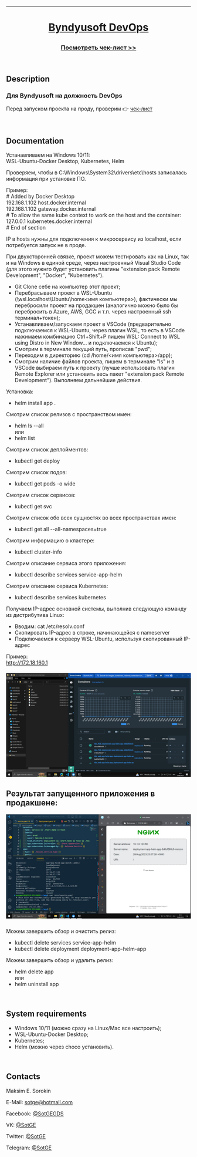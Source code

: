 [home-url]: https://github.com/SotGE/Byndyusoft-DevOps 'Home'
[img1]: ./.gitimg/1.jpg 'Скриншот 1'
[img2]: ./.gitimg/2.jpg 'Скриншот 2'
[checklist]: ./CHECKLIST.md 'CHECKLIST'

---

# <p align="center">[Byndyusoft DevOps][home-url]</p>

### **<p align="center">[Посмотреть чек-лист >>][checklist]</p>**

<br/>

## Description

### Для Byndyusoft на должность DevOps

Перед запуском проекта на проду, проверим 👉 [чек-лист][checklist]

<br/>

## Documentation

Устанавливаем на Windows 10/11:<br/>
WSL-Ubuntu-Docker Desktop, Kubernetes, Helm<br/>

Проверяем, чтобы в C:\Windows\System32\drivers\etc\hosts записалась информация при установке ПО.<br/>

Пример:<br/>
\# Added by Docker Desktop<br/>
192.168.1.102 host.docker.internal<br/>
192.168.1.102 gateway.docker.internal<br/>
\# To allow the same kube context to work on the host and the container:<br/>
127.0.0.1 kubernetes.docker.internal<br/>
\# End of section<br/>

IP в hosts нужны для подключения к микросервису из localhost, если потребуется запуск не в проде.<br/>

При двухсторонней связке, проект можем тестировать как на Linux, так и на Windows в единой среде, через настроенный Visual Studio Code (для этого нужнго будет установить плагины "extension pack Remote Development", "Docker", "Kubernetes").<br/>

- Git Clone себе на компьютер этот проект;<br/>
- Перебрасываем проект в WSL-Ubuntu (\\wsl.localhost\Ubuntu\home\<имя компьютера>), фактически мы перебросили проект на продакшен (аналогично можно было бы перебросить в Azure, AWS, GCC и т.п. через настроенный ssh терминал+токен);<br/>
- Устанавливаем/запускаем проект в VSCode (предварительно подключаемся к WSL-Ubuntu, через плагин WSL, то есть в VSCode нажимаем комбинацию Ctrl+Shift+P пишем WSL: Connect to WSL using Distro in New Window... и подключаемся к Ubuntu);<br/>
- Смотрим в терминале текущий путь, прописав "pwd";<br/>
- Переходим в директорию (cd /home/<имя компьютера>/app);<br/>
- Смотрим наличие файлов проекта, пишем в терминале "ls" и в VSCode выбираем путь к проекту (лучше использовать плагин Remote Explorer или установить весь пакет "extension pack Remote Development"). Выполняем дальнейшие действия.<br/>

Установка:<br/>

- helm install app .<br/>

Смотрим список релизов с пространством имен:<br/>

- helm ls --all<br/>
  или
- helm list<br/>

Смотрим список деплойментов:<br/>

- kubectl get deploy<br/>

Смотрим список подов:<br/>

- kubectl get pods -o wide<br/>

Смотрим список сервисов:<br/>

- kubectl get svc<br/>

Смотрим список обо всех сущностях во всех пространствах имен:<br/>

- kubectl get all --all-namespaces=true<br/>

Смотрим информацию о кластере:<br/>

- kubectl cluster-info<br/>

Смотрим описание сервиса этого приложения:<br/>

- kubectl describe services service-app-helm<br/>

Смотрим описание сервиса Kubernetes:<br/>

- kubectl describe services kubernetes<br/>

Получаем IP-адрес основной системы, выполнив следующую команду из дистрибутива Linux:<br/>

- Вводим: cat /etc/resolv.conf<br/>
- Скопировать IP-адрес в строке, начинающейся с nameserver<br/>
- Подключаемся к серверу WSL-Ubuntu, используя скопированный IP-адрес<br/>

Пример:<br/>
http://172.18.160.1<br/>

##### <p align="center">![img1]</p>

## Результат запущенного приложения в продакшене:

##### <p align="center">![img2]</p>

Можем завершить обзор и очистить релиз:<br/>

- kubectl delete services service-app-helm<br/>
- kubectl delete deployment deployment-app-helm-app<br/>

Можем завершить обзор и удалить релиз:<br/>

- helm delete app<br/>
  или<br/>
- helm uninstall app

<br/>

## System requirements

- Windows 10/11 (можно сразу на Linux/Mac все настроить);<br/>
- WSL-Ubuntu-Docker Desktop;<br/>
- Kubernetes;<br/>
- Helm (можно через choco установить).

<br/>

## Contacts

Maksim E. Sorokin

E-Mail: <sotge@hotmail.com>

Facebook: [@SotGEGDS](https://www.facebook.com/sotgegds 'https://www.facebook.com/sotgegds')

VK: [@SotGE](https://vk.com/sotge 'https://vk.com/sotge')

Twitter: [@SotGE](https://twitter.com/sotge 'https://twitter.com/sotge')

Telegram: [@SotGE](https://t.me/sotge 'https://t.me/sotge')

